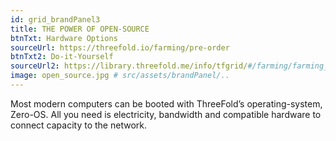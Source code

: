 ```yaml
---
id: grid_brandPanel3
title: THE POWER OF OPEN-SOURCE 
btnTxt: Hardware Options
sourceUrl: https://threefold.io/farming/pre-order
btnTxt2: Do-it-Yourself
sourceUrl2: https://library.threefold.me/info/tfgrid/#/farming/farming_manual
image: open_source.jpg # src/assets/brandPanel/..
---
```

Most modern computers can be booted with ThreeFold’s operating-system, Zero-OS. All you need is electricity, bandwidth and compatible hardware to connect capacity to the network.
